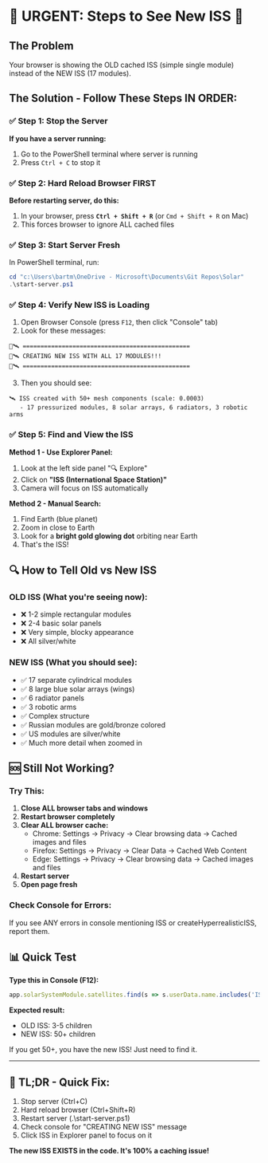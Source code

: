 # 🚨 URGENT: Steps to See New ISS 🚨

## The Problem
Your browser is showing the OLD cached ISS (simple single module) instead of the NEW ISS (17 modules).

## The Solution - Follow These Steps IN ORDER:

### ✅ Step 1: Stop the Server
**If you have a server running:**
1. Go to the PowerShell terminal where server is running
2. Press `Ctrl + C` to stop it

### ✅ Step 2: Hard Reload Browser FIRST
**Before restarting server, do this:**
1. In your browser, press **`Ctrl + Shift + R`** (or `Cmd + Shift + R` on Mac)
2. This forces browser to ignore ALL cached files

### ✅ Step 3: Start Server Fresh
In PowerShell terminal, run:
```powershell
cd "c:\Users\bartm\OneDrive - Microsoft\Documents\Git Repos\Solar"
.\start-server.ps1
```

### ✅ Step 4: Verify New ISS is Loading
1. Open Browser Console (press `F12`, then click "Console" tab)
2. Look for these messages:
```
🚀🛰️ ===============================================
🚀🛰️ CREATING NEW ISS WITH ALL 17 MODULES!!!
🚀🛰️ ===============================================
```
3. Then you should see:
```
🛰️ ISS created with 50+ mesh components (scale: 0.0003)
   - 17 pressurized modules, 8 solar arrays, 6 radiators, 3 robotic arms
```

### ✅ Step 5: Find and View the ISS

**Method 1 - Use Explorer Panel:**
1. Look at the left side panel "🔍 Explore"
2. Click on **"ISS (International Space Station)"**
3. Camera will focus on ISS automatically

**Method 2 - Manual Search:**
1. Find Earth (blue planet)
2. Zoom in close to Earth
3. Look for a **bright gold glowing dot** orbiting near Earth
4. That's the ISS!

## 🔍 How to Tell Old vs New ISS

### OLD ISS (What you're seeing now):
- ❌ 1-2 simple rectangular modules
- ❌ 2-4 basic solar panels
- ❌ Very simple, blocky appearance
- ❌ All silver/white

### NEW ISS (What you should see):
- ✅ 17 separate cylindrical modules
- ✅ 8 large blue solar arrays (wings)
- ✅ 6 radiator panels
- ✅ 3 robotic arms
- ✅ Complex structure
- ✅ Russian modules are gold/bronze colored
- ✅ US modules are silver/white
- ✅ Much more detail when zoomed in

## 🆘 Still Not Working?

### Try This:
1. **Close ALL browser tabs and windows**
2. **Restart browser completely**
3. **Clear ALL browser cache:**
   - Chrome: Settings → Privacy → Clear browsing data → Cached images and files
   - Firefox: Settings → Privacy → Clear Data → Cached Web Content
   - Edge: Settings → Privacy → Clear browsing data → Cached images and files
4. **Restart server**
5. **Open page fresh**

### Check Console for Errors:
If you see ANY errors in console mentioning ISS or createHyperrealisticISS, report them.

## 📊 Quick Test

**Type this in Console (F12):**
```javascript
app.solarSystemModule.satellites.find(s => s.userData.name.includes('ISS')).children.length
```

**Expected result:**
- OLD ISS: 3-5 children
- NEW ISS: 50+ children

If you get 50+, you have the new ISS! Just need to find it.

---

## 🎯 TL;DR - Quick Fix:
1. Stop server (Ctrl+C)
2. Hard reload browser (Ctrl+Shift+R)
3. Restart server (.\start-server.ps1)
4. Check console for "CREATING NEW ISS" message
5. Click ISS in Explorer panel to focus on it

**The new ISS EXISTS in the code. It's 100% a caching issue!**
